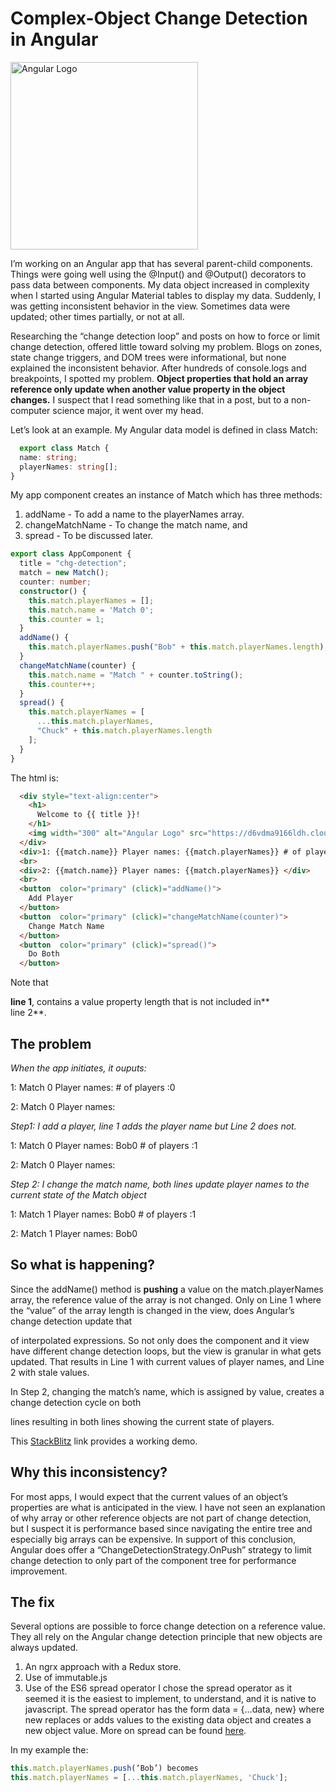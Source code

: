 # Complex-Object Change Detection in Angular

 <img width="300" alt="Angular Logo" src="https://d6vdma9166ldh.cloudfront.net/media/images/bd9734c9-def0-47ee-b9ec-027fcfe3cae8.png">

I’m working on an Angular app that has several parent-child components.  Things were going well using the @Input() and @Output() decorators to pass data between components.  My data object increased in complexity when I started using Angular Material tables to display my data.  Suddenly, I was getting inconsistent behavior in the view.  Sometimes data were updated; other times partially, or not at all.  

Researching the “change detection loop” and posts on how to force or limit change detection, offered little toward solving my problem.  Blogs on zones, state change triggers, and DOM trees were informational, but none explained the inconsistent behavior.  After hundreds of console.logs and breakpoints, I spotted my problem.  **Object properties that hold an array reference only update when another value property in the object changes.**   I suspect that I read something like that in a post, but to a non-computer science major, it went over my head.

Let’s look at an example. My Angular data model is defined in class Match:

```typescript
  export class Match {
  name: string;
  playerNames: string[];
}
```

My app component creates an instance of Match which has three methods:
1.	addName - To add a name to the playerNames array.
2.	changeMatchName - To change the match name, and 
3.	spread - To be discussed later.

```typescript
export class AppComponent {
  title = "chg-detection";
  match = new Match();
  counter: number;
  constructor() {
    this.match.playerNames = [];
    this.match.name = 'Match 0';
    this.counter = 1;
  }
  addName() {
    this.match.playerNames.push("Bob" + this.match.playerNames.length);
  }
  changeMatchName(counter) {
    this.match.name = "Match " + counter.toString();
    this.counter++;
  }
  spread() {
    this.match.playerNames = [
      ...this.match.playerNames,
      "Chuck" + this.match.playerNames.length
    ];
  }
}
```


The html is:

```html
  <div style="text-align:center">
    <h1>
      Welcome to {{ title }}!
    </h1>
    <img width="300" alt="Angular Logo" src="https://d6vdma9166ldh.cloudfront.net/media/images/bd9734c9-def0-47ee-b9ec-027fcfe3cae8.png">
  </div>
  <div>1: {{match.name}} Player names: {{match.playerNames}} # of players :{{match.playerNames.length}}</div>
  <br>
  <div>2: {{match.name}} Player names: {{match.playerNames}} </div>
  <br>
  <button  color="primary" (click)="addName()">
    Add Player
  </button>
  <button  color="primary" (click)="changeMatchName(counter)">
    Change Match Name
  </button>
  <button  color="primary" (click)="spread()">
    Do Both
  </button>
```

Note that **<div> line 1**, contains a value property length that is not included in**<div> line 2**.
  
## The problem
*When the app initiates, it ouputs:*

1: Match 0  Player names:  # of players :0

2: Match 0  Player names:

*Step1: I add a player, line 1 adds the player name but Line 2 does not.*

1: Match 0  Player names: Bob0  # of players :1

2: Match 0  Player names:

*Step 2: I change the match name, both lines update player names to the current state of the Match object*

1: Match 1  Player names: Bob0  # of players :1

2: Match 1  Player names: Bob0

## So what is happening?

Since the addName() method is **pushing** a value on the match.playerNames array, the reference value of the array is not changed.  Only on Line 1 where the “value” of the array length is changed in the view, does Angular’s change detection update that <div> of interpolated expressions.  So not only does the component and it view have different change detection loops, but the view is granular in what gets updated. That results in Line 1 with current values of player names, and Line 2 with stale values.

In Step 2, changing the match’s name, which is assigned by value, creates a change detection cycle on both <div> lines resulting in both lines showing the current state of players.

This [StackBlitz](https://stackblitz.com/edit/angular-sa1un1) link provides a working demo.

## Why this inconsistency?

For most apps, I would expect that the current values of an object’s properties are what is anticipated in the view. I have not seen an explanation of why array or other reference objects are not part of change detection, but I suspect it is performance based since navigating the entire tree and especially big arrays can be expensive.  In support of this conclusion, Angular does offer a “ChangeDetectionStrategy.OnPush” strategy to limit change detection to only part of the component tree for performance improvement.

## The fix

Several options are possible to force change detection on a reference value.  They all rely on the Angular change detection principle that new objects are always updated.
1.	An ngrx approach with a Redux store.
2.	Use of immutable.js
3.	Use of the ES6 spread operator
I chose the spread operator as it seemed it is the easiest to implement, to understand, and it is native to javascript.  The spread operator has the form data = {…data, new} where new replaces or adds values to the existing data object and creates a new object value.  More on spread can be found [here](https://developer.mozilla.org/en-US/docs/Web/JavaScript/Reference/Operators/Spread_syntax).

In my example the:
```typescript
this.match.playerNames.push(‘Bob’) becomes
this.match.playerNames = [...this.match.playerNames, 'Chuck'];
```

  
